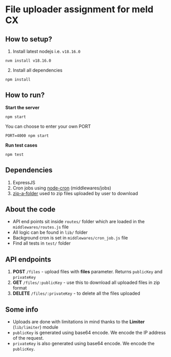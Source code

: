 # File uploader assignment for meld CX

## How to setup?
1. Install latest nodejs i.e. `v18.16.0`
```
nvm install v18.16.0 
```

2. Install all dependencies
```
npm install
```

## How to run?
**Start the server**
```
npm start
```

You can choose to enter your own PORT
```
PORT=4000 npm start
```

**Run test cases**
```
npm test
```

## Dependencies
1. ExpressJS
2. Cron jobs using [node-cron](https://www.npmjs.com/package/node-cron) (middlewares/jobs)
3. [zip-a-folder](https://www.npmjs.com/package/zip-a-folder) used to zip files uploaded by user to download

## About the code
- API end points sit inside `routes/` folder which are loaded in the `middlewares/routes.js` file
- All logic can be found in `lib/` folder
- Background cron is set in `middlewares/cron_job.js` file
- Find all tests in `test/` folder

## API endpoints
1. **POST** `/files` - upload files with **files** parameter. Returns `publicKey` and `privateKey`
2. **GET** `/files/:publicKey` - use this to download all uploaded files in zip format
3. **DELETE** `/files/:privateKey` - to delete all the files uploaded

## Some info
- Uploads are done with limitations in mind thanks to the **Limiter** (`lib/limiter`) module
- `publicKey` is generated using base64 encode. We encode the IP address of the request.
- `privateKey` is also generated using base64 encode. We encode the `publicKey`.